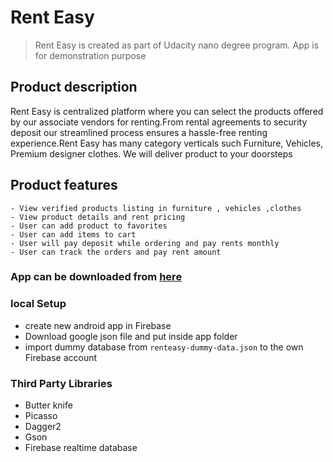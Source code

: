 # Rent Easy 
> Rent Easy is created as part of Udacity nano degree program. App is for demonstration purpose


## Product description

Rent Easy is centralized platform where you can select the products offered by our associate vendors for renting.From rental agreements to security deposit our streamlined process ensures a hassle-free renting experience.Rent Easy has many category verticals such Furniture, Vehicles, Premium designer clothes. We will deliver product to your doorsteps


## Product features

    - View verified products listing in furniture , vehicles ,clothes
    - View product details and rent pricing
    - User can add product to favorites
    - User can add items to cart
    - User will pay deposit while ordering and pay rents monthly
    - User can track the orders and pay rent amount

### App can be downloaded from [here](https://www.amazon.com/Rupesh-Padhye-Rent-Easy/dp/B01M5IDOYG/ref=sr_1_1?s=mobile-apps&ie=UTF8&qid=1530965429&sr=1-1&keywords=rent+easy)

### local Setup
 - create new android app in Firebase
 - Download google json file and put inside app folder 
 - import dummy database from `renteasy-dummy-data.json` to the own Firebase account

### Third Party Libraries 
 - Butter knife
 - Picasso
 - Dagger2
 - Gson
 - Firebase realtime database
